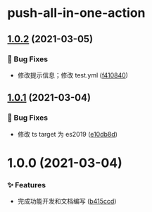 # push-all-in-one-action

## [1.0.2](https://github.com/CaoMeiYouRen/push-all-in-one-action/compare/v1.0.1...v1.0.2) (2021-03-05)


### 🐛 Bug Fixes

* 修改提示信息；修改 test.yml ([f410840](https://github.com/CaoMeiYouRen/push-all-in-one-action/commit/f410840))

## [1.0.1](https://github.com/CaoMeiYouRen/push-all-in-one-action/compare/v1.0.0...v1.0.1) (2021-03-04)


### 🐛 Bug Fixes

* 修改 ts target 为 es2019 ([e10db8d](https://github.com/CaoMeiYouRen/push-all-in-one-action/commit/e10db8d))

# 1.0.0 (2021-03-04)


### ✨ Features

* 完成功能开发和文档编写 ([b415ccd](https://github.com/CaoMeiYouRen/push-all-in-one-action/commit/b415ccd))
